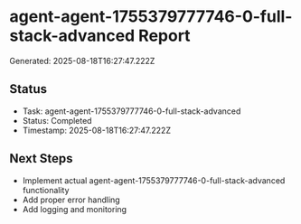 # agent-agent-1755379777746-0-full-stack-advanced Report

Generated: 2025-08-18T16:27:47.222Z

## Status
- Task: agent-agent-1755379777746-0-full-stack-advanced
- Status: Completed
- Timestamp: 2025-08-18T16:27:47.222Z

## Next Steps
- Implement actual agent-agent-1755379777746-0-full-stack-advanced functionality
- Add proper error handling
- Add logging and monitoring
